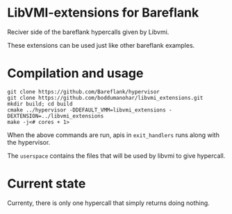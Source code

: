 # LibVMI-extensions for Bareflank
Reciver side of the bareflank hypercalls given by Libvmi.

These extensions can be used just like other bareflank examples. 

# Compilation and usage

```
git clone https://github.com/Bareflank/hypervisor
git clone https://github.com/boddumanohar/libvmi_extensions.git
mkdir build; cd build
cmake ../hypervisor -DDEFAULT_VMM=libvmi_extensions -DEXTENSION=../libvmi_extensions
make -j<# cores + 1>
```
When the above commands are run, apis in `exit_handlers` runs along with the hypervisor. 

The `userspace` contains the files that will be used by libvmi to give hypercall. 


# Current state
Currenty, there is only one hypercall that simply returns doing nothing. 
